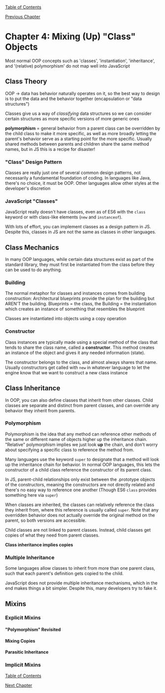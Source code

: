 [Table of Contents](_toc.md)

[Previous Chapter](ch3.md)

# Chapter 4: Mixing (Up) "Class" Objects #
Most normal OOP concepts such as 'classes', 'instantiation', 'inheritance',
and '(relative) polymorphism' do not map well into JavaScript

## Class Theory ##
OOP -> data has behavior naturally operates on it, so the best way to design
is to put the data and the behavior together (encapsulation or "data 
structures")

Classes give us a way of *classifying* data structures so we can consider
certain structures as more specific versions of more generic ones

**polymorphism** = general behavior from a parent class can be overridden by
the child class to make it more specific, as well as more broadly letting
the parent's behavior serve as a starting point for the more specific.  Usually
shared methods between parents and children share the same method names, but
in JS this is a recipe for disaster!

### "Class" Design Pattern ###
Classes are really just one of several common design patterns, not necessarily
a fundamental foundation of coding.  In languages like Java, there's no choice,
it must be OOP.  Other languages allow other styles at the developer's 
discretion

### JavaScript "Classes" ###
JavaScript really doesn't have classes, even as of ES6 with the `class` 
keyword or with class-like elements (`new` and `instanceof`).

With lots of effort, you can implement classes as a design pattern in JS.  
Despite this, classes in JS are not the same as classes in other languages.

## Class Mechanics ##
In many OOP languages, while certain data structures exist as part of the
standard library, they must first be instantiated from the class before they
can be used to do anything.

### Building ###
The normal metaphor for classes and instances comes from building construction:
Architectural blueprints provide the plan for the building but AREN'T the 
building.  Blueprints = the class, the Building = the instantiation which
creates an instance of something that resembles the blueprint

Classes are instantiated into objects using a copy operation

### Constructor ###
Class instances are typically made using a special method of the class that
tends to share the class name, called a **constructor**.  This method creates
an instance of the object and gives it any needed information (state).

The constructor belongs to the class, and almost always shares that name. 
Usually constructors get called with `new` in whatever language to let the
engine know that we want to construct a new class instance

## Class Inheritance ##
In OOP, you can also define classes that inherit from other classes.  Child
classes are separate and distinct from parent classes, and can override any
behavior they inherit from parents.

### Polymorphism ###
Polymorphism is the idea that any method can reference other methods of the
same or different name of objects higher up the inheritance chain.  "Relative"
polymorphism implies we just look **up** the chain, and don't worry about 
specifying a specific class to reference the method from.

Many languages use the keyword `super` to designate that a method will look
up the inheritance chain for behavior.  In normal OOP languages, this lets the
constructor of a child class reference the constructor of its parent class.

In JS, parent-child relationships only exist between the .prototype objects of
the constructors, meaning the constructors are not directly related and there's
no easy way to reference one another (Though ES6 `class` provides something
here via `super`)

When classes are inherited, the classes can relatively reference the class
they inherit from, where this reference is usually called `super`.  Note that
any overridden behavior does not actually override the original method on the
parent, so both versions are accessible.  

Child classes are not linked to parent classes.  Instead, child classes get
copies of what they need from parent classes.

**Class inheritance implies copies**

### Multiple Inheritance ###
Some languages allow classes to inherit from more than one parent class, such
that each parent's definition gets copied to the child.

JavaScript does not provide multiple inheritance mechanisms, which in the end
makes things a bit simpler.  Despite this, many developers try to fake it.

## Mixins ##

### Explicit Mixins ###

#### "Polymorphism" Revisited ####

#### Mixing Copies ####

#### Parasitic Inheritance ####

### Implicit Mixins ###

[Table of Contents](_toc.md)

[Next Chapter](ch5.md)
